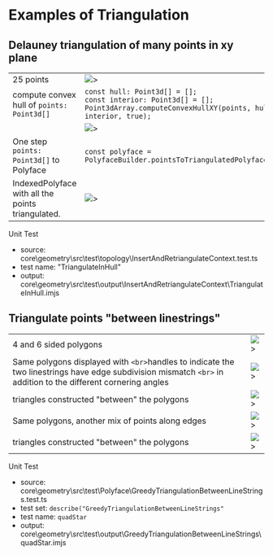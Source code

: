 
# Examples of Triangulation

## Delauney triangulation of many points in xy plane

|  |  |
|---|---|
| 25 points | ![>](./figs/Triangulation/PointTriangulation/ExampleA25Points.png) |
| compute convex hull of `points: Point3d[]` | `const hull: Point3d[] = [];`<br> `const interior: Point3d[] = [];` <br>`Point3dArray.computeConvexHullXY(points, hull, interior, true);` |
| | ![>](./figs/Triangulation/PointTriangulation/ExampleAConvexHullAndInsidePoints.png) |
| One step `points: Point3d[]` to Polyface | `const polyface = PolyfaceBuilder.pointsToTriangulatedPolyface(points);`|
| IndexedPolyface with all the points triangulated. | ![>](./figs/Triangulation/PointTriangulation/ExampleATriangulatedMesh.png) |

Unit Test

- source: core\geometry\src\test\topology\InsertAndRetriangulateContext.test.ts
- test name: "TriangulateInHull"
- output: core\geometry\src\test\output\InsertAndRetriangulateContext\TriangulateInHull.imjs

## Triangulate points "between linestrings"

|  |  |
|---|---|
| 4 and 6 sided polygons | ![>](./figs/Triangulation/GreedyTriangulationBetweenLineStrings/QuadAndHex.png) |
| Same polygons displayed with `<br>`handles to indicate the two linestrings have edge subdivision mismatch `<br>` in addition to the different cornering angles | ![>](./figs/Triangulation/GreedyTriangulationBetweenLineStrings/QuadAndHexWithHandlesA.png) |
| triangles constructed "between" the polygons | ![>](./figs/Triangulation/GreedyTriangulationBetweenLineStrings/MeshA.png) |
| Same polygons, another mix of points along edges | ![>](./figs/Triangulation/GreedyTriangulationBetweenLineStrings/QuadAndHexWithHandlesB.png) |
| triangles constructed "between" the polygons | ![>](./figs/Triangulation/GreedyTriangulationBetweenLineStrings/MeshB.png) |

Unit Test

- source: core\geometry\src\test\Polyface\GreedyTriangulationBetweenLineStrings.test.ts
- test set: `describe("GreedyTriangulationBetweenLineStrings"`
- test name: `quadStar`
- output: core\geometry\src\test\output\GreedyTriangulationBetweenLineStrings\quadStar.imjs
